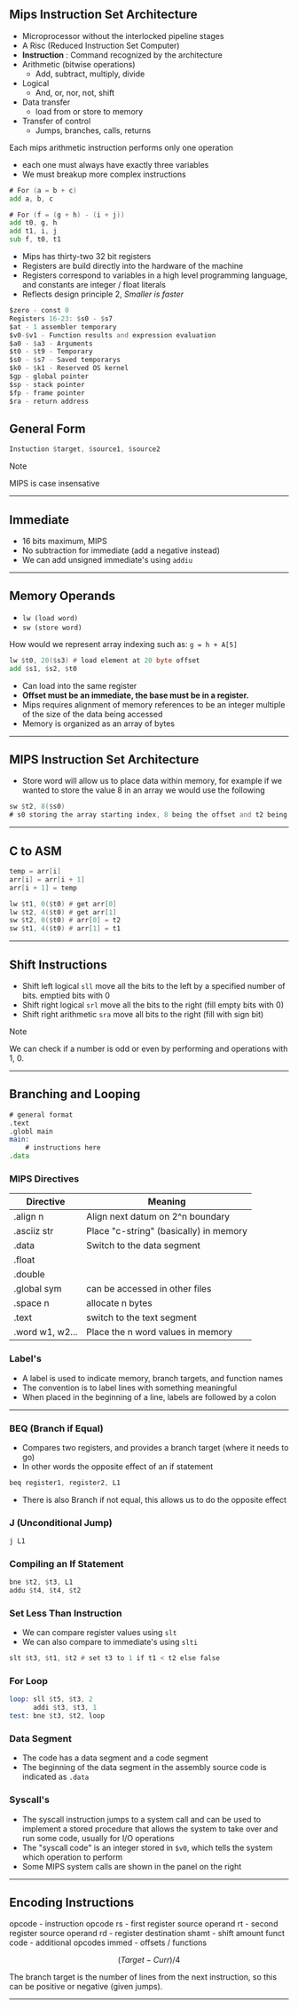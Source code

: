 ## Mips Instruction Set Architecture

- Microprocessor without the interlocked pipeline stages
- A Risc (Reduced Instruction Set Computer) 
- **Instruction** : Command recognized by the architecture
- Arithmetic (bitwise operations)
	- Add, subtract, multiply, divide
- Logical 
	- And, or, nor, not, shift
- Data transfer
	- load from or store to memory
- Transfer of control
	- Jumps, branches, calls, returns


Each mips arithmetic instruction performs only one operation
- each one must always have exactly three variables
- We must breakup more complex instructions

```asm
# For (a = b + c)
add a, b, c 

# For (f = (g + h) - (i + j))
add t0, g, h
add t1, i, j
sub f, t0, t1
```

- Mips has thirty-two 32 bit registers
- Registers are build directly into the hardware of the machine
- Registers correspond to variables in a high level programming language, and constants are integer / float literals
- Reflects design principle 2, *Smaller is faster*

```asm
$zero - const 0
Registers 16-23: $s0 - $s7
$at - 1 assembler temporary
$v0-$v1 - Function results and expression evaluation
$a0 - $a3 - Arguments
$t0 - $t9 - Temporary
$s0 - $s7 - Saved temporarys
$k0 - $k1 - Reserved OS kernel
$gp - global pointer
$sp - stack pointer
$fp - frame pointer
$ra - return address
```

## General Form 

```asm
Instuction $target, $source1, $source2
```

>[!NOTE]
> MIPS is case insensative

****
## Immediate

- 16 bits maximum, MIPS
- No subtraction for immediate (add a negative instead)
- We can add unsigned immediate's using  `addiu`

****

## Memory Operands

- `lw (load word)`
- `sw (store word)`

How would we represent array indexing such as: `g = h + A[5]`

```asm
lw $t0, 20($s3) # load element at 20 byte offset
add $s1, $s2, $t0
```

- Can load into the same register
- **Offset must be an immediate, the base must be in a register.**
- Mips requires alignment of memory references to be an integer multiple of the size of the data being accessed
- Memory is organized as an array of bytes

****
## MIPS Instruction Set Architecture

- Store word will allow us to place data within memory, for example if we wanted to store the value 8 in an array we would use the following

```asm
sw $t2, 8($s0) 
# s0 storing the array starting index, 8 being the offset and t2 being the value that will be stored. 
```

****

## C to ASM

```c
temp = arr[i]
arr[i] = arr[i + 1]
arr[i + 1] = temp
```

```asm
lw $t1, 0($t0) # get arr[0]
lw $t2, 4($t0) # get arr[1]
sw $t2, 0($t0) # arr[0] = t2
sw $t1, 4($t0) # arr[1] = t1
```

****
## Shift Instructions

- Shift left logical `sll` move all the bits to the left by a specified number of bits. emptied bits with 0
- Shift right logical `srl` move all the bits to the right (fill empty bits with 0)
- Shift right arithmetic `sra` move all bits to the right (fill with sign bit)

>[!NOTE]
>We can check if a number is odd or even by performing and operations with 1, 0.

****
## Branching and Looping 

```asm
# general format
.text
.globl main
main:
	# instructions here
.data
```


### MIPS Directives

| Directive       | Meaning                                |
| --------------- | -------------------------------------- |
| .align n        | Align next datum on 2^n boundary       |
| .asciiz str     | Place "c-string" (basically) in memory |
| .data           | Switch to the data segment             |
| .float          |                                        |
| .double         |                                        |
| .global sym     | can be accessed in other files         |
| .space n        | allocate n bytes                       |
| .text           | switch to the text segment             |
| .word w1, w2... | Place the n word values in memory      |
### Label's

- A label is used to indicate memory, branch targets, and function names
- The convention is to label lines with something meaningful
- When placed in the beginning of a line, labels are followed by a colon

****

### BEQ (Branch if Equal)

- Compares two registers, and provides a branch target (where it needs to go)
- In other words the opposite effect of an if statement

```asm
beq register1, register2, L1
```

- There is also Branch if not equal, this allows us to do the opposite effect

### J (Unconditional Jump)

```asm
j L1
```

### Compiling an If Statement

```asm
bne $t2, $t3, L1
addu $t4, $t4, $t2
```

### Set Less Than Instruction

- We can compare register values using `slt` 
- We can also compare to immediate's using `slti`

```asm
slt $t3, $t1, $t2 # set t3 to 1 if t1 < t2 else false
```

### For Loop

```asm
loop: sll $t5, $t3, 2
	  addi $t3, $t3, 1
test: bne $t3, $t2, loop
```

### Data Segment

- The code has a data segment and a code segment
- The beginning of the data segment in the assembly source code is indicated as `.data`

### Syscall's

- The syscall instruction jumps to a system call and can be used to implement a stored procedure that allows the system to take over and run some code, usually for I/O operations
- The "syscall code" is an integer stored in `$v0`, which tells the system which operation to perform
- Some MIPS system calls are shown in the panel on the right

****
## Encoding Instructions

opcode - instruction opcode
rs - first register source operand
rt - second register source operand
rd - register destination
shamt - shift amount
funct code - additional opcodes
immed - offsets / functions

$$
 (Target - Curr) / 4
$$

The branch target is the number of lines from the next instruction, so this can be positive or negative (given jumps).



****

